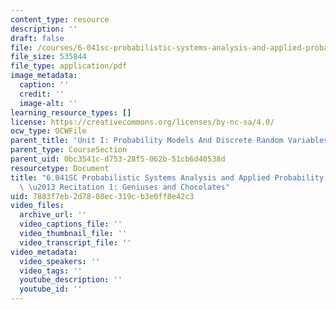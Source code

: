 ```yaml
---
content_type: resource
description: ''
draft: false
file: /courses/6-041sc-probabilistic-systems-analysis-and-applied-probability-fall-2013/7883f7eb2d7808ec319cb3e0ff8e42c3_MIT6_041SCF13_Geniuses_and_Chocolates_300k.pdf
file_size: 535844
file_type: application/pdf
image_metadata:
  caption: ''
  credit: ''
  image-alt: ''
learning_resource_types: []
license: https://creativecommons.org/licenses/by-nc-sa/4.0/
ocw_type: OCWFile
parent_title: 'Unit I: Probability Models And Discrete Random Variables '
parent_type: CourseSection
parent_uid: 0bc3541c-d753-28f5-062b-51cb6d40538d
resourcetype: Document
title: "6.041SC Probabilistic Systems Analysis and Applied Probability, Fall 2013Transcript\
  \ \u2013 Recitation 1: Geniuses and Chocolates"
uid: 7883f7eb-2d78-08ec-319c-b3e0ff8e42c3
video_files:
  archive_url: ''
  video_captions_file: ''
  video_thumbnail_file: ''
  video_transcript_file: ''
video_metadata:
  video_speakers: ''
  video_tags: ''
  youtube_description: ''
  youtube_id: ''
---
```

